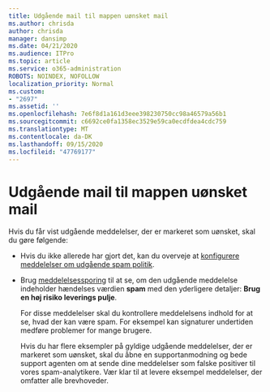 ```yaml
---
title: Udgående mail til mappen uønsket mail
ms.author: chrisda
author: chrisda
manager: dansimp
ms.date: 04/21/2020
ms.audience: ITPro
ms.topic: article
ms.service: o365-administration
ROBOTS: NOINDEX, NOFOLLOW
localization_priority: Normal
ms.custom:
- "2697"
ms.assetid: ''
ms.openlocfilehash: 7e6f8d1a161d3eee398230750cc98a46579a56b1
ms.sourcegitcommit: c6692ce0fa1358ec3529e59ca0ecdfdea4cdc759
ms.translationtype: MT
ms.contentlocale: da-DK
ms.lasthandoff: 09/15/2020
ms.locfileid: "47769177"
---
```

# <a name="outbound-email-to-junk-email-folder"></a>Udgående mail til mappen uønsket mail

Hvis du får vist udgående meddelelser, der er markeret som uønsket, skal du gøre følgende:

- Hvis du ikke allerede har gjort det, kan du overveje at [konfigurere meddelelser om udgående spam politik](https://docs.microsoft.com/microsoft-365/security/office-365-security/configure-the-outbound-spam-policy).

- Brug [meddelelsessporing](https://docs.microsoft.com/microsoft-365/security/office-365-security/message-trace-scc) til at se, om den udgående meddelelse indeholder hændelses værdien **spam** med den yderligere detaljer: **Brug en høj risiko leverings pulje**.

  For disse meddelelser skal du kontrollere meddelelsens indhold for at se, hvad der kan være spam. For eksempel kan signaturer undertiden medføre problemer for mange brugere.

  Hvis du har flere eksempler på gyldige udgående meddelelser, der er markeret som uønsket, skal du åbne en supportanmodning og bede support agenten om at sende dine meddelelser som falske positiver til vores spam-analytikere. Vær klar til at levere eksempel meddelelser, der omfatter alle brevhoveder.
